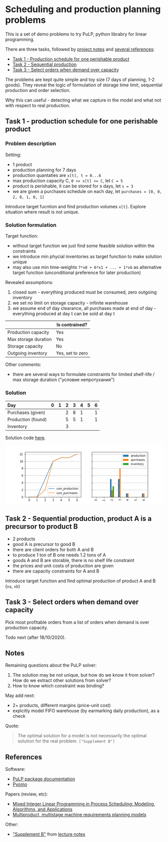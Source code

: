 # Scheduling and production planning problems

This is a set of demo problems to try PuLP, python librabry for linear programming.

There are three tasks, followed by [project notes](#Notes) and [several references](#References):

- [Task 1 - Production schedule for one perishable product](#task1)
- [Task 2 - Sequential production](#task2)
- [Task 3 - Select orders when demand over capacity](#task3)

The problems are kept quite simple and toy size (7 days of planning, 1-2 goods). They reveal 
the logic of formulation of storage time limit, sequential production and order selection. 

Why this can useful - detecting what we capture in the model and what not with respect to real production.

<a name="task1"></a>

## Task 1 - production schedule for one perishable product 

### Problem description

Setting:

- 1 product
- production planning for 7 days
- production quantaties are `x[t], t = 0...6`
- max production capacity C, `0 <= x[t] <= C`, let `C = 5`
- product is perishable, it can be stored for s days, let `s = 3`
- we are given a purchases schedule on each day, let `purchases = [0, 0, 2, 8, 1, 0, 1]`

Introduce target fucntion and find production volumes `x[t]`. Explore situation where result is not unique.

### Solution formulation 

Target function:

- without target function we just find some feasible solution within the constraints
- we introduce min phycial inventories as target function to make solution unique
- may also use min time-weights `7*x0 + 6*x1 + ... + 1*x6` as alternative target function (unconditional preference for later production)

Revealed assumptions:

1. closed sum - everything produced must be consumed, zero outgoing inventory
2. we set no limit on storage capacity - infinite warehouse
3. we assume end of day clearance, all purchases made at end of day - everything produced at day t can be sold at day t

|                       | Is contrained?    |
|-----------------------|-------------------|
| Production capacity   | Yes               |
| Max storage duration  | Yes               |
| Storage capacity      | No                |
| Outgoing inventory    | Yes, set to zero  |

Other comments:

- there are several ways to formulate constraints for limited shelf-life / max storage duration  ("условие непротухания")


### Solution

| Day                |   0 |   1 |   2 |   3 |   4 |   5 |   6 |
|:-------------------|----:|----:|----:|----:|----:|----:|----:|
| Purchases (given)  |     |     |   2 |   8 |   1 |     |   1 |
| Production (found) |     |     |   5 |   5 |   1 |     |   1 |
| Inventory          |     |     |   3 |     |     |     |     |

Solution code [here](simple_demo.py).

![](simple_demo.png)

<a name="task2"></a>

## Task 2 - Sequential production, product A is a precursor to product B

- 2 products
- good A is precursor to good B
- there are client orders for both A and B
- to produce 1 ton of B one needs 1.2 tons of A
- goods A and B are storable, there is no shelf life constraint
- the prices and unit costs of production are given
- there are capacity constraints for A and B

Introduce target function and find optimal production of product A and B (`xa`, `xb`)

<a name="task3"></a>

## Task 3 - Select orders when demand over capacity

Pick most profitable orders from a list of orders when demand is over production capacity.

Todo next (after 18/10/2020).

## Notes

Remaining questions about the PuLP solver:

1. The solution may be not unique, but how do we know it from solver?
   How do we extract other solutions from solver?
2. How to know which constraint was binding?

May add next:

- 2+ products, different margins (price-unit cost)
- explcitly model FIFO warehouse (by earmarking daily production), as a check

Quote:

> The optimal solution for a model is not necessarily the optimal solution for the real problem.
`["Supplement B"]`

## References

Software:

- [PuLP package documentation](https://coin-or.github.io/pulp)
- [Pyomo](https://www.pyomo.org)

Papers (review, etc):

- [Mixed Integer Linear Programming in Process Scheduling: Modeling, Algorithms, and Applications](https://www.google.com/url?sa=t&rct=j&q=&esrc=s&source=web&cd=&cad=rja&uact=8&ved=2ahUKEwjL0N-kxL7sAhUnmYsKHWoxBm0QFjAAegQIAhAC&url=http%3A%2F%2Fcheresearch.engin.umich.edu%2Flin%2Fpublications%2FMixed%2520Integer%2520Linear%2520Programming%2520in%2520Process%2520Scheduling.pdf&usg=AOvVaw1o03XZyPw9rgAH3YG7bJOz)
- [Multiproduct, multistage machine requirements planning models](https://core.ac.uk/download/pdf/81151558.pdf)

Other:

- ["Supplement B"](http://www.uky.edu/~dsianita/300/online/LP.pdf) from [lecture notes](http://www.uky.edu/~dsianita/300/300lecture.html)

